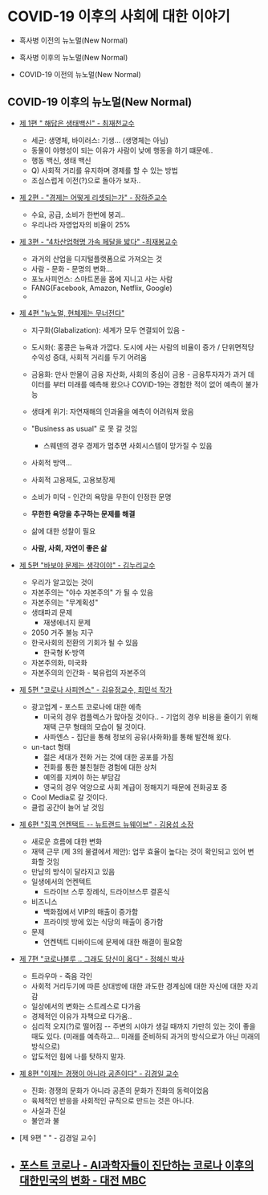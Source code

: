 # COVID-19 이후의 사회에 대한 이야기 

* 흑사병 이전의 뉴노멀(New Normal)


* 흑사병 이후의 뉴노멀(New Normal)


* COVID-19 이전의 뉴노멀(New Normal)


## COVID-19 이후의 뉴노멀(New Normal)
* [제 1편 " 해답은 생태백신" - 최재천교수](https://www.youtube.com/watch?v=3F7KemRVFSw)
  - 세균: 생명체, 바이러스: 기생... (생명체는 아님)
  - 동물이 야행성이 되는 이유가 사람이 낮에 행동을 하기 떄문에.. 
  - 행동 백신, 생태 백신
  - Q) 사회적 거리를 유지하며 경제를 할 수 있는 방법 
  - 조심스럽게 이전(?)으로 돌아가 보자..
  
* [제 2편 - "경제는 어떻게 리셋되는가" - 장하준교수](https://www.youtube.com/watch?v=bV-_x7FkUDU)
  - 수요, 공급, 소비가 한번에 붕괴..
  - 우리나라 자영업자의 비율이 25% 
  
* [제 3편 - "4차산업혁명 가속 페달을 밟다" -최재봉교수](https://www.youtube.com/watch?v=xw2gu-wvNZ0)
  - 과거의 산업을 디지털플랫폼으로 가져오는 것
  - 사람 - 문화 - 문명의 변화... 
  - 포노사피언스: 스마트폰을 몸에 지니고 사는 사람 
  - FANG(Facebook, Amazon, Netflix, Google)
  - 

* [제 4편 "뉴노멀, 현체제는 무너전다"](https://www.youtube.com/watch?v=AY6zCCt5Swk)
  - 지구화(Glabalization): 세계가 모두 연결되어 있음 - 
  - 도시화(: 홍콩은 뉴욕과 가깝다. 도시에 사는 사람의 비율이 증가  / 단위면적당 수익성 증대, 사회적 거리를 두기 어려움 
  - 금융화: 만사 만물이 금융 자산화, 사회의 중심이 금용 - 금융투자자가 과거 데이터를 부터 미래를 예측해 왔으나 COVID-19는 경험한 적이 없어 예측이 불가능 
           
  - 생태계 위기: 자연재해의 인과율을 예측이 어려워져 왔음 
  - "Business as usual" 로 못 갈 것임
    + 스웨덴의 경우 경제가 멈추면 사회시스템이 망가질 수 있음
  - 사회적 방역... 
  - 사회적 고용제도, 고용보장제
  - 소비가 미덕 - 인간의 욕망을 무한이 인정한 문명 
  - **무한한 욕망을 추구하는 문제를 해결** 
  - 삶에 대한 성찰이 필요 
  - **사람, 사회, 자연이 좋은 삶** 
  
* [제 5편 "바보야 문제는 생각이야" - 김누리교수](https://www.youtube.com/watch?v=iJiu_G3hYgU)
  - 우리가 알고있는 것이 
  - 자본주의는 "야수 자본주의" 가 될 수 있음 
  - 자본주의는 "무계획성"
  - 생태파괴 문제
    + 재생에너지 문제 
  - 2050 거주 불능 지구
  - 한국사회의 전환의 기회가 될 수 있음 
    + 한국형 K-방역
  - 자본주의화, 미국화 
  - 자본주의의 인간화 - 북유럽의 자본주의 
  
* [제 5편 "코로나 사피엔스" - 김유정교수, 최민석 작가](https://www.youtube.com/watch?v=Jenb9QmhV5k)
  - 광고업계 - 포스트 코로나에 대한 에측 
    + 미국의 경우 컴플렉스가 많아질 것이다.. - 기업의 경우 비용을 줄이기 위해 재택 근무 형태의 모습이 될 것이다. 
    + 사파엔스 - 집단을 통해 정보의 공유(사화화)를 통해 발전해 왔다.
  - un-tact 형태
    + 젊은 세대가 전화 거는 것에 대한 공포를 가짐 
    + 전화를 통한 불친철한 경험에 대한 상처
    + 예의를 지켜야 하는 부담감
    + 영국의 경우 억양으로 사회 계급이 정해지기 때문에 전화공포 중 
  - Cool Media로 갈 것이다.
  - 클럽 공간이 늘어 날 것임 
  
* [제 6편 "집콕 언켄택트 -- 뉴트랜드 뉴웨이브" - 김용섭 소장](https://www.youtube.com/watch?v=X_DAMDtQOis)
  - 새로운 흐름에 대한 변화 
  - 재택 근무 (제 3의 물결에서 제안): 업무 효율이 높다는 것이 확인되고 있어 변화할 것임
  - 만남의 방식이 달라지고 있음 
  - 일생에서의 언켄텍트 
     + 드라이브 스루 장례식, 드라이브스루 결혼식
  - 비즈니스 
    + 백화점에서 VIP의 매출이 증가함 
    + 프라이빗 방에 있는 식당의 매출이 중가함    
  - 문제
    + 언켄텍트 디바이드에 문제에 대한 해결이 필요함 
    
* [제 7편 "코로나블루 .. 그래도 당신이 옳다" - 정헤신 박사](https://www.youtube.com/watch?v=OlSRY9x2b90)
  - 트라우마 - 죽음 각인 
  - 사회적 거리두기에 따른 상대방에 대한 과도한 경계심에 대한 자신에 대한 자괴감 
  - 일상에서의 변화는 스트레스로 다가옴 
  - 경제적인 이유가 자책으로 다가옴.. 
  - 심리적 오지(?)로 떨어짐 -- 주변의 시야가 생길 때까지 가만히 있는 것이 좋을 때도 있다. (미래를 예측하고... 미래를 준비하되 과거의 방식으로가 아닌 미래의 방식으로)
  - 압도적인 힘에 나를 탓하지 말자. 
  
* [졔 8편 "이제는 경쟁이 아니라 공존이다" - 김경일 교수](https://www.youtube.com/watch?v=ktL0zNkArbM)
  - 진화: 경쟁의 문화가 아니라 공존의 문화가 진화의 동력이었음 
  - 육체적인 반응을 사회적인 규칙으로 만드는 것은 아니다.
  - 사실과 진실 
  - 불안과 불
  
  
* [제 9편 "      " - 김경일 교수]



* [포스트 코로나 - AI과학자들이 진단하는 코로나 이후의 대한민국의 변화 - 대전 MBC](https://www.youtube.com/watch?v=RKqb1M5d-io)
  - 
  
  


    
  
 
     
    
